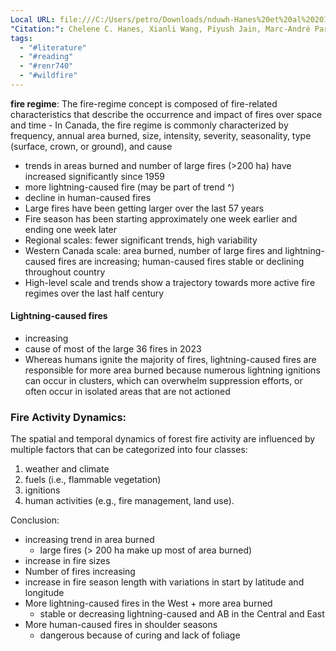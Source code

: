 ```yaml
---
Local URL: file:///C:/Users/petro/Downloads/nduwh-Hanes%20et%20al%202019%20(1).pdf
"Citation:": Chelene C. Hanes, Xianli Wang, Piyush Jain, Marc-André Parisien, John M. Little, and Mike D. Flannigan
tags:
  - "#literature"
  - "#reading"
  - "#renr740"
  - "#wildfire"
---
```

**fire regime**: The fire-regime concept is composed of fire-related characteristics that describe the occurrence and impact of fires over space and time
	- In Canada, the fire regime is commonly characterized by frequency, annual area burned, size, intensity, severity, seasonality, type (surface, crown, or ground), and cause

- trends in areas burned and number of large fires (>200 ha) have increased significantly since 1959
- more lightning-caused fire (may be part of trend ^)
- decline in human-caused fires
- Large fires have been getting larger over the last 57 years
- Fire season has been starting approximately one week earlier and ending one week later
- Regional scales: fewer significant trends, high variability
- Western Canada scale: area burned, number of large fires and lightning-caused fires are increasing; human-caused fires stable or declining throughout country
- High-level scale and trends show a trajectory towards more active fire regimes over the last half century



#### Lightning-caused fires
- increasing
- cause of most of the large 36 fires in 2023
- Whereas humans ignite the majority of fires, lightning-caused fires are responsible for more area burned because numerous lightning ignitions can occur in clusters, which can overwhelm suppression efforts, or often occur in isolated areas that are not actioned 
### Fire Activity Dynamics:
The spatial and temporal dynamics of forest fire activity are influenced by multiple factors that can be categorized into four classes:
1. weather and climate
2. fuels (i.e., flammable vegetation)
3. ignitions
4. human activities (e.g., fire management, land use).

Conclusion:
- increasing trend in area burned
	- large fires (> 200 ha make up most of area burned)
- increase in fire sizes
- Number of fires increasing
- increase in fire season length with variations in start by latitude and longitude
- More lightning-caused fires in the West + more area burned
	- stable or decreasing lightning-caused and AB in the Central and East
- More human-caused fires in shoulder seasons
	- dangerous because of curing and lack of foliage